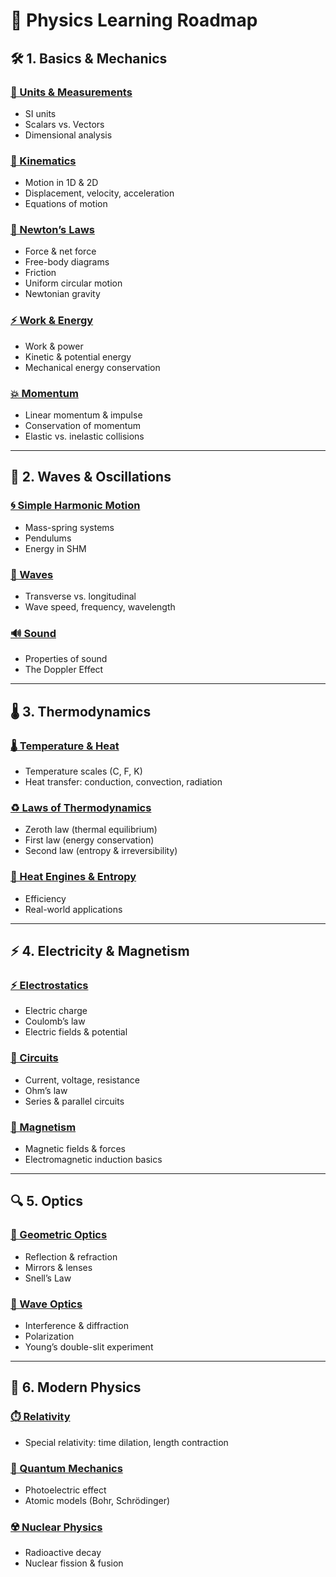 # 🧠 Physics Learning Roadmap

## 🛠️ 1. Basics & Mechanics
### [📏 Units & Measurements](Basics%20%26%20Mechanics/Units%20%26%20Measurements.md)
- SI units  
- Scalars vs. Vectors  
- Dimensional analysis  

### [🏃 Kinematics](Basics%20%26%20Mechanics/Kinematics.md)
- Motion in 1D & 2D  
- Displacement, velocity, acceleration  
- Equations of motion  

### [🧲 Newton’s Laws](Basics%20%26%20Mechanics/Newton%E2%80%99s%20Laws.md)
- Force & net force  
- Free-body diagrams  
- Friction  
- Uniform circular motion  
- Newtonian gravity  

### [⚡ Work & Energy](Basics%20%26%20Mechanics/Work%20%26%20Energy.md)
- Work & power  
- Kinetic & potential energy  
- Mechanical energy conservation  

### [💥 Momentum](Basics%20%26%20Mechanics/Momentum.md)
- Linear momentum & impulse  
- Conservation of momentum  
- Elastic vs. inelastic collisions  

---

## 🌊 2. Waves & Oscillations
### [🌀 Simple Harmonic Motion](Waves%20%26%20Oscillations/Simple%20Harmonic%20Motion.md)
- Mass-spring systems  
- Pendulums  
- Energy in SHM  

### [🌊 Waves](Waves%20%26%20Oscillations/Waves.md)
- Transverse vs. longitudinal  
- Wave speed, frequency, wavelength  

### [🔊 Sound](Waves%20%26%20Oscillations/Sound.md)
- Properties of sound  
- The Doppler Effect  

---

## 🌡️ 3. Thermodynamics
### [🌡️ Temperature & Heat](Thermodynamics/Temperature%20%26%20Heat.md)
- Temperature scales (C, F, K)  
- Heat transfer: conduction, convection, radiation  

### [♻️ Laws of Thermodynamics](Thermodynamics/Laws%20of%20Thermodynamics.md)
- Zeroth law (thermal equilibrium)  
- First law (energy conservation)  
- Second law (entropy & irreversibility)  

### [🔁 Heat Engines & Entropy](Thermodynamics/Heat%20Engines%20%26%20Entropy.md)
- Efficiency  
- Real-world applications  

---

## ⚡ 4. Electricity & Magnetism
### [⚡ Electrostatics](Electricity%20%26%20Magnetism/Electrostatics.md)
- Electric charge  
- Coulomb’s law  
- Electric fields & potential  

### [🔋 Circuits](Electricity%20%26%20Magnetism/Circuits.md)
- Current, voltage, resistance  
- Ohm’s law  
- Series & parallel circuits  

### [🧲 Magnetism](Electricity%20%26%20Magnetism/Magnetism.md)
- Magnetic fields & forces  
- Electromagnetic induction basics  

---

## 🔍 5. Optics
### [🔦 Geometric Optics](Optics/Geometric%20Optics.md)
- Reflection & refraction  
- Mirrors & lenses  
- Snell’s Law  

### [🌈 Wave Optics](Optics/Wave%20Optics.md)
- Interference & diffraction  
- Polarization  
- Young’s double-slit experiment  

---

## 🧬 6. Modern Physics
### [⏱️ Relativity](Modern%20Physics/Relativity.md)
- Special relativity: time dilation, length contraction  

### [🔬 Quantum Mechanics](Modern%20Physics/Quantum%20Mechanics.md)
- Photoelectric effect  
- Atomic models (Bohr, Schrödinger)  

### [☢️ Nuclear Physics](Modern%20Physics/Nuclear%20Physics.md)
- Radioactive decay  
- Nuclear fission & fusion  
